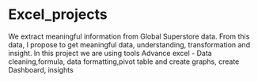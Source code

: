 # Excel_projects
We extract meaningful information from Global Superstore data. From this data, I propose to get meaningful data, understanding, transformation and insight.
In this project we are using tools Advance excel - Data cleaning,formula, data formatting,pivot table and create graphs, create Dashboard, insights

